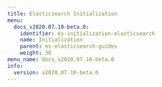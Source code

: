 ```yaml
---
title: Elasticsearch Initialization
menu:
  docs_v2020.07.10-beta.0:
    identifier: es-initialization-elasticsearch
    name: Initialization
    parent: es-elasticsearch-guides
    weight: 30
menu_name: docs_v2020.07.10-beta.0
info:
  version: v2020.07.10-beta.0
---
```


